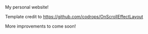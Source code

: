 My personal website!

Template credit to https://github.com/codrops/OnScrollEffectLayout

More improvements to come soon!
